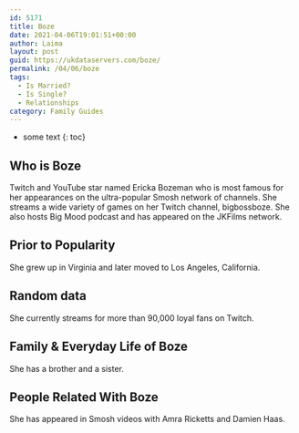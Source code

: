 ```yaml
---
id: 5171
title: Boze
date: 2021-04-06T19:01:51+00:00
author: Laima
layout: post
guid: https://ukdataservers.com/boze/
permalink: /04/06/boze
tags:
  - Is Married?
  - Is Single?
  - Relationships
category: Family Guides
---
```


* some text
{: toc}


## Who is Boze
                  
                  
                  
Twitch and YouTube star named Ericka Bozeman who is most famous for her appearances on the ultra-popular Smosh network of channels. She streams a wide variety of games on her Twitch channel, bigbossboze. She also hosts Big Mood podcast and has appeared on the JKFilms network.  
                  
              
            
              
            
                
                
                
## Prior to Popularity
                  
                  
                  
She grew up in Virginia and later moved to Los Angeles, California.
                  
              
            
              
            
                
                
                
## Random data
                  
                  
                  
She currently streams for more than 90,000 loyal fans on Twitch.
                  
              
            
              
            
                
                
                
## Family & Everyday Life of Boze
                  
                  
                  
She has a brother and a sister. 
                  
              
            
              
            
                
                
                
## People Related With Boze
                  
                  
                  
She has appeared in Smosh videos with Amra Ricketts and Damien Haas.
                  
              
            
              
            
                
              
            
              
              
            
            
              
            
          
          
          
